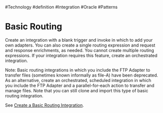#Technology #definition #Integration #Oracle #Patterns 
# Basic Routing
Create an integration with a blank trigger and invoke in which to add your own adapters. You can also create a single routing expression and request and response enrichments, as needed. You cannot create multiple routing expressions. If your integration requires this feature, create an orchestrated integration.

Note: Basic routing integrations in which you include the FTP Adapter to transfer files (sometimes known informally as file-A) have been deprecated. As an alternative, create an orchestrated, scheduled integration in which you include the FTP Adapter and a parallel-for-each action to transfer and manage files. Note that you can still clone and import this type of basic routing integration.

See [Create a Basic Routing Integration](https://docs.oracle.com/en/cloud/paas/integration-cloud/integrations-user/creating-map-data-integrations.html#GUID-E9344B0D-CAEA-41FE-8AA7-46A619FB5EF6 "This section describes how to create a basic routing integration.").